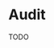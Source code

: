 # Audit

<!--
https://github.com/fagbokforlaget/nestjs-audit-logging
https://github.com/rpitv/glimpse-api/blob/master/prisma/schema.prisma
https://www.linkedin.com/pulse/database-audit-nestjs-done-right-way-mehdi-fracso
https://github.com/rocketseat-creators-program/Logs-para-auditoria-com-NestJS-TypeORM-RabbitMQ-2022-04-12
-->

TODO
